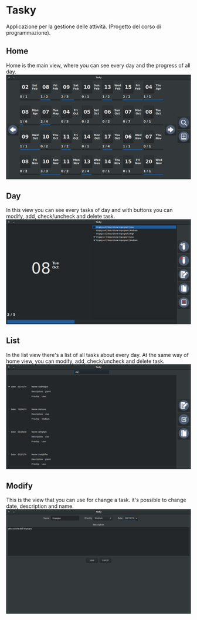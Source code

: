 # **Tasky**

Applicazione per la gestione delle attività. (Progetto del corso di programmazione).

## **Home**
Home is the main view, where you can see every day and the progress of all day. 
![HomeScreenShot](https://github.com/GianniMoretti/Tasky/blob/master/AssetREEDME/HomeScreenShot.png)

## **Day**
In this view you can see every tasks of day and with buttons you can modify, add, check/uncheck and delete task. 
![DayScreenShot](https://github.com/GianniMoretti/Tasky/blob/master/AssetREEDME/DayScreenShot.png)

## **List**
In the list view there's a list of all tasks about every day. At the same way of home view, you can modify, add, check/uncheck and delete task. 
![ListViewScreenShot](https://github.com/GianniMoretti/Tasky/blob/master/AssetREEDME/ListViewScreenShot.png)

## **Modify**
This is the view that you can use for change a task. it's possible to change date, description and name.
![ModifyScreenShot](https://github.com/GianniMoretti/Tasky/blob/master/AssetREEDME/ModifyScreenShot.png)


